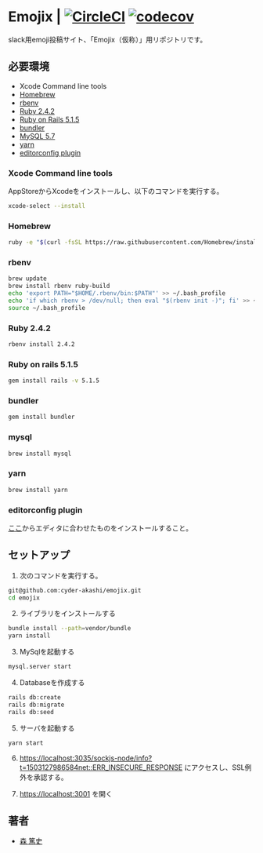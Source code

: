 # Emojix | [![CircleCI](https://circleci.com/gh/cyder/emojix.svg?style=svg)](https://circleci.com/gh/cyder/emojix) [![codecov](https://codecov.io/gh/cyder/emojix/branch/master/graph/badge.svg)](https://codecov.io/gh/cyder/emojix)
slack用emoji投稿サイト、「Emojix（仮称）」用リポジトリです。

## 必要環境
* Xcode Command line tools
* [Homebrew](https://brew.sh/index_ja.html)
* [rbenv](https://github.com/rbenv/rbenv)
* [Ruby 2.4.2](https://github.com/ruby/ruby)
* [Ruby on Rails 5.1.5](https://github.com/rails/rails)
* [bundler](http://bundler.io/)
* [MySQL 5.7](https://dev.mysql.com/doc/refman/5.7/en/)
* [yarn](https://github.com/yarnpkg/yarn)
* [editorconfig plugin](http://editorconfig.org/#download)

### Xcode Command line tools
AppStoreからXcodeをインストールし、以下のコマンドを実行する。
```sh
xcode-select --install
```

### Homebrew
```sh
ruby -e "$(curl -fsSL https://raw.githubusercontent.com/Homebrew/install/master/install)"
```

### rbenv
```sh
brew update
brew install rbenv ruby-build
echo 'export PATH="$HOME/.rbenv/bin:$PATH"' >> ~/.bash_profile
echo 'if which rbenv > /dev/null; then eval "$(rbenv init -)"; fi' >> ~/.bash_profile
source ~/.bash_profile
```

### Ruby 2.4.2
```sh
rbenv install 2.4.2
```

### Ruby on rails 5.1.5
```sh
gem install rails -v 5.1.5
```

### bundler
```sh
gem install bundler
```

### mysql
```sh
brew install mysql
```

### yarn
```sh
brew install yarn
```

### editorconfig plugin
[ここ](http://editorconfig.org/#download)からエディタに合わせたものをインストールすること。

## セットアップ
1. 次のコマンドを実行する。
```sh
git@github.com:cyder-akashi/emojix.git
cd emojix
```

2. ライブラリをインストールする
```sh
bundle install --path=vendor/bundle
yarn install
```

3. MySqlを起動する
```sh
mysql.server start
```

4. Databaseを作成する
```sh
rails db:create
rails db:migrate
rails db:seed
```

5. サーバを起動する
```sh
yarn start
```

6. [https://localhost:3035/sockjs-node/info?t=1503127986584net::ERR_INSECURE_RESPONSE](https://localhost:3035/sockjs-node/info?t=1503127986584net::ERR_INSECURE_RESPONSE) にアクセスし、SSL例外を承認する。

7. [https://localhost:3001](https://localhost:3001) を開く

## 著者
* [森 篤史](@Mori-Atsushi)

